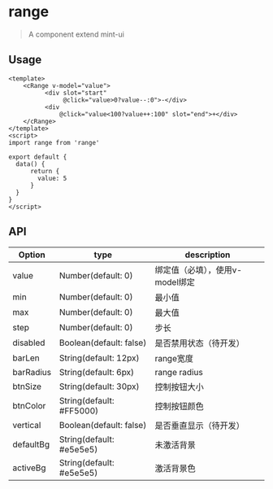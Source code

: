 # range
> A component extend mint-ui

## Usage
```vue
<template>
    <cRange v-model="value">
          <div slot="start"
               @click="value>0?value--:0">-</div>
          <div
              @click="value<100?value++:100" slot="end">+</div>
    </cRange>
</template>
<script>
import range from 'range'

export default {
  data() {
      return {
        value: 5
      }
  }
}
</script>
```

## API

| Option | type | description |
| ----- | ----- | ----- |
| value | Number(default: 0)  | 绑定值（必填），使用v-model绑定 |
| min | Number(default: 0)  | 最小值 |
| max | Number(default: 0)  | 最大值 |
| step | Number(default: 0)  | 步长 |
| disabled | Boolean(default: false)  | 是否禁用状态（待开发） |
| barLen | String(default: 12px)  | range宽度 |
| barRadius | String(default: 6px)  | range radius |
| btnSize | String(default: 30px)  | 控制按钮大小 |
| btnColor | String(default: #FF5000)  | 控制按钮颜色 |
| vertical | Boolean(default: false)  | 是否垂直显示（待开发） |
| defaultBg | String(default: #e5e5e5)  | 未激活背景 |
| activeBg | String(default: #e5e5e5)  | 激活背景色 |
